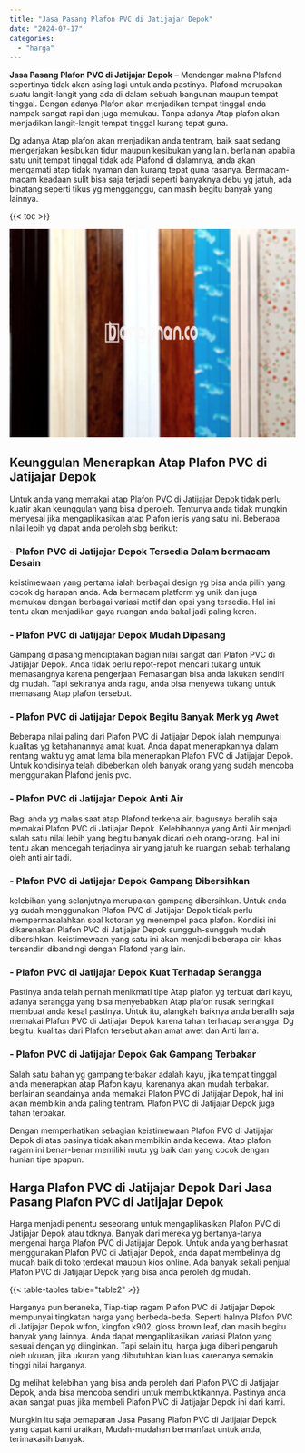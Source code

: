 ```yaml
---
title: "Jasa Pasang Plafon PVC di Jatijajar Depok"
date: "2024-07-17"
categories: 
  - "harga"
---
```


**Jasa Pasang Plafon PVC di Jatijajar Depok** – Mendengar makna Plafond sepertinya tidak akan asing lagi untuk anda pastinya. Plafond merupakan suatu langit-langit yang ada di dalam sebuah bangunan maupun tempat tinggal. Dengan adanya Plafon akan menjadikan tempat tinggal anda nampak sangat rapi dan juga memukau. Tanpa adanya Atap plafon akan menjadikan langit-langit tempat tinggal kurang tepat guna.

Dg adanya Atap plafon akan menjadikan anda tentram, baik saat sedang mengerjakan kesibukan tidur maupun kesibukan yang lain. berlainan apabila satu unit tempat tinggal tidak ada Plafond di dalamnya, anda akan mengamati atap tidak nyaman dan kurang tepat guna rasanya. Bermacam-macam keadaan sulit bisa saja terjadi seperti banyaknya debu yg jatuh, ada binatang seperti tikus yg mengganggu, dan masih begitu banyak yang lainnya.

{{< toc >}}

![Jasa Pasang Plafon PVC di Jatijajar Depok](/images/flafond-pvc-murah20.png)

## Keunggulan Menerapkan Atap Plafon PVC di Jatijajar Depok

Untuk anda yang memakai atap Plafon PVC di Jatijajar Depok tidak perlu kuatir akan keunggulan yang bisa diperoleh. Tentunya anda tidak mungkin menyesal jika mengaplikasikan atap Plafon jenis yang satu ini. Beberapa nilai lebih yg dapat anda peroleh sbg berikut:

### \- Plafon PVC di Jatijajar Depok Tersedia Dalam bermacam Desain

keistimewaan yang pertama ialah berbagai design yg bisa anda pilih yang cocok dg harapan anda. Ada bermacam platform yg unik dan juga memukau dengan berbagai variasi motif dan opsi yang tersedia. Hal ini tentu akan menjadikan gaya ruangan anda bakal jadi paling keren.

### \- Plafon PVC di Jatijajar Depok Mudah Dipasang

Gampang dipasang menciptakan bagian nilai sangat dari Plafon PVC di Jatijajar Depok. Anda tidak perlu repot-repot mencari tukang untuk memasangnya karena pengerjaan Pemasangan bisa anda lakukan sendiri dg mudah. Tapi sekiranya anda ragu, anda bisa menyewa tukang untuk memasang Atap plafon tersebut.

### \- Plafon PVC di Jatijajar Depok Begitu Banyak Merk yg Awet

Beberapa nilai paling dari Plafon PVC di Jatijajar Depok ialah mempunyai kualitas yg ketahanannya amat kuat. Anda dapat menerapkannya dalam rentang waktu yg amat lama bila menerapkan Plafon PVC di Jatijajar Depok. Untuk kondisinya telah dibeberkan oleh banyak orang yang sudah mencoba menggunakan Plafond jenis pvc.

### \- Plafon PVC di Jatijajar Depok Anti Air

Bagi anda yg malas saat atap Plafond terkena air, bagusnya beralih saja memakai Plafon PVC di Jatijajar Depok. Kelebihannya yang Anti Air menjadi salah satu nilai lebih yang begitu banyak dicari oleh orang-orang. Hal ini tentu akan mencegah terjadinya air yang jatuh ke ruangan sebab terhalang oleh anti air tadi.

### \- Plafon PVC di Jatijajar Depok Gampang Dibersihkan

kelebihan yang selanjutnya merupakan gampang dibersihkan. Untuk anda yg sudah menggunakan Plafon PVC di Jatijajar Depok tidak perlu mempermasalahkan soal kotoran yg menempel pada plafon. Kondisi ini dikarenakan Plafon PVC di Jatijajar Depok sungguh-sungguh mudah dibersihkan. keistimewaan yang satu ini akan menjadi beberapa ciri khas tersendiri dibandingi dengan Plafond yang lain.

### \- Plafon PVC di Jatijajar Depok Kuat Terhadap Serangga

Pastinya anda telah pernah menikmati tipe Atap plafon yg terbuat dari kayu, adanya serangga yang bisa menyebabkan Atap plafon rusak seringkali membuat anda kesal pastinya. Untuk itu, alangkah baiknya anda beralih saja memakai Plafon PVC di Jatijajar Depok karena tahan terhadap serangga. Dg begitu, kualitas dari Plafon tersebut akan amat awet dan Anti lama.

### \- Plafon PVC di Jatijajar Depok Gak Gampang Terbakar

Salah satu bahan yg gampang terbakar adalah kayu, jika tempat tinggal anda menerapkan atap Plafon kayu, karenanya akan mudah terbakar. berlainan seandainya anda memakai Plafon PVC di Jatijajar Depok, hal ini akan membikin anda paling tentram. Plafon PVC di Jatijajar Depok juga tahan terbakar.

Dengan memperhatikan sebagian keistimewaan Plafon PVC di Jatijajar Depok di atas pasinya tidak akan membikin anda kecewa. Atap plafon ragam ini benar-benar memiliki mutu yg baik dan yang cocok dengan hunian tipe apapun.

## Harga Plafon PVC di Jatijajar Depok Dari Jasa Pasang Plafon PVC di Jatijajar Depok

Harga menjadi penentu seseorang untuk mengaplikasikan Plafon PVC di Jatijajar Depok atau tdknya. Banyak dari mereka yg bertanya-tanya mengenai harga Plafon PVC di Jatijajar Depok. Untuk anda yang berhasrat menggunakan Plafon PVC di Jatijajar Depok, anda dapat membelinya dg mudah baik di toko terdekat maupun kios online. Ada banyak sekali penjual Plafon PVC di Jatijajar Depok yang bisa anda peroleh dg mudah.

{{< table-tables table="table2" >}}

Harganya pun beraneka, Tiap-tiap ragam Plafon PVC di Jatijajar Depok mempunyai tingkatan harga yang berbeda-beda. Seperti halnya Plafon PVC di Jatijajar Depok wifon, kingfon k902, gloss brown leaf, dan masih begitu banyak yang lainnya. Anda dapat mengaplikasikan variasi Plafon yang sesuai dengan yg diinginkan. Tapi selain itu, harga juga diberi pengaruh oleh ukuran, jika ukuran yang dibutuhkan kian luas karenanya semakin tinggi nilai harganya.

Dg melihat kelebihan yang bisa anda peroleh dari Plafon PVC di Jatijajar Depok, anda bisa mencoba sendiri untuk membuktikannya. Pastinya anda akan sangat puas jika membeli Plafon PVC di Jatijajar Depok ini dari kami.

Mungkin itu saja pemaparan Jasa Pasang Plafon PVC di Jatijajar Depok yang dapat kami uraikan, Mudah-mudahan bermanfaat untuk anda, terimakasih banyak.
